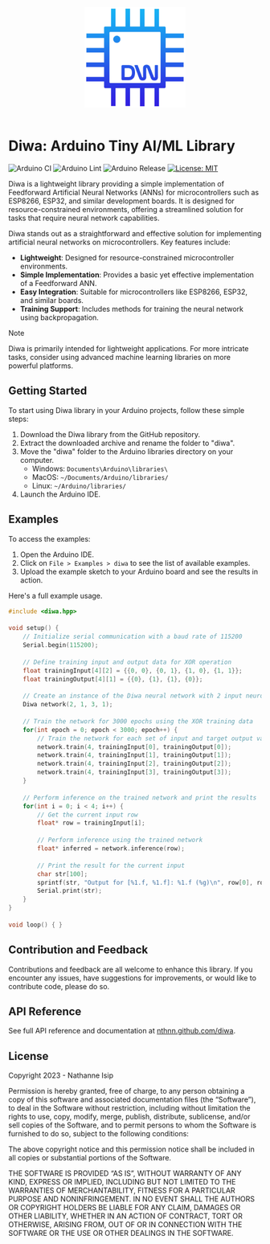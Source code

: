 <p align="center">
    <img src="https://github.com/nthnn/diwa/blob/main/logo.png" width="200" />
    <br/><br/>
    <h1>Diwa: Arduino Tiny AI/ML Library</h1>
</p>

![Arduino CI](https://github.com/nthnn/diwa/actions/workflows/arduino_ci.yml/badge.svg) ![Arduino Lint](https://github.com/nthnn/diwa/actions/workflows/arduino_lint.yml/badge.svg)
![Arduino Release](https://img.shields.io/badge/Library%20Manager-v0.0.1-red?logo=Arduino)
[![License: MIT](https://img.shields.io/badge/License-MIT-yellow.svg)](https://github.com/nthnn/diwa/blob/main/LICENSE)

Diwa is a lightweight library providing a simple implementation of Feedforward Artificial Neural Networks (ANNs) for microcontrollers such as ESP8266, ESP32, and similar development boards. It is designed for resource-constrained environments, offering a streamlined solution for tasks that require neural network capabilities.

Diwa stands out as a straightforward and effective solution for implementing artificial neural networks on microcontrollers. Key features include:

- **Lightweight**: Designed for resource-constrained microcontroller environments.
- **Simple Implementation**: Provides a basic yet effective implementation of a Feedforward ANN.
- **Easy Integration**: Suitable for microcontrollers like ESP8266, ESP32, and similar boards.
- **Training Support**: Includes methods for training the neural network using backpropagation.

> [!NOTE]
> Diwa is primarily intended for lightweight applications. For more intricate tasks, consider using advanced machine learning libraries on more powerful platforms.

## Getting Started

To start using Diwa library in your Arduino projects, follow these simple steps:

1. Download the Diwa library from the GitHub repository.
2. Extract the downloaded archive and rename the folder to "diwa".
3. Move the "diwa" folder to the Arduino libraries directory on your computer.
    - Windows: `Documents\Arduino\libraries\`
    - MacOS: `~/Documents/Arduino/libraries/`
    - Linux: `~/Arduino/libraries/`
4. Launch the Arduino IDE.

## Examples

To access the examples:

1. Open the Arduino IDE.
2. Click on `File > Examples > diwa` to see the list of available examples.
3. Upload the example sketch to your Arduino board and see the results in action.

Here's a full example usage.
```cpp
#include <diwa.hpp>

void setup() {
    // Initialize serial communication with a baud rate of 115200
    Serial.begin(115200);

    // Define training input and output data for XOR operation
    float trainingInput[4][2] = {{0, 0}, {0, 1}, {1, 0}, {1, 1}};
    float trainingOutput[4][1] = {{0}, {1}, {1}, {0}};

    // Create an instance of the Diwa neural network with 2 input neurons, 1 hidden layer with 3 neurons, and 1 output neuron
    Diwa network(2, 1, 3, 1);

    // Train the network for 3000 epochs using the XOR training data
    for(int epoch = 0; epoch < 3000; epoch++) {
        // Train the network for each set of input and target output values
        network.train(4, trainingInput[0], trainingOutput[0]);
        network.train(4, trainingInput[1], trainingOutput[1]);
        network.train(4, trainingInput[2], trainingOutput[2]);
        network.train(4, trainingInput[3], trainingOutput[3]);
    }

    // Perform inference on the trained network and print the results
    for(int i = 0; i < 4; i++) {
        // Get the current input row
        float* row = trainingInput[i];

        // Perform inference using the trained network
        float* inferred = network.inference(row);

        // Print the result for the current input
        char str[100];
        sprintf(str, "Output for [%1.f, %1.f]: %1.f (%g)\n", row[0], row[1], inferred[0], inferred[0]);
        Serial.print(str);
    }
}

void loop() { }
```

## Contribution and Feedback

Contributions and feedback are all welcome to enhance this library. If you encounter any issues, have suggestions for improvements, or would like to contribute code, please do so.

## API Reference

See full API reference and documentation at [nthnn.github.com/diwa](https://nthnn.github.com/diwa).

## License

Copyright 2023 - Nathanne Isip

Permission is hereby granted, free of charge, to any person obtaining a copy of this software and associated documentation files (the “Software”), to deal in the Software without restriction, including without limitation the rights to use, copy, modify, merge, publish, distribute, sublicense, and/or sell copies of the Software, and to permit persons to whom the Software is furnished to do so, subject to the following conditions:

The above copyright notice and this permission notice shall be included in all copies or substantial portions of the Software.

THE SOFTWARE IS PROVIDED “AS IS”, WITHOUT WARRANTY OF ANY KIND, EXPRESS OR IMPLIED, INCLUDING BUT NOT LIMITED TO THE WARRANTIES OF MERCHANTABILITY, FITNESS FOR A PARTICULAR PURPOSE AND NONINFRINGEMENT. IN NO EVENT SHALL THE AUTHORS OR COPYRIGHT HOLDERS BE LIABLE FOR ANY CLAIM, DAMAGES OR OTHER LIABILITY, WHETHER IN AN ACTION OF CONTRACT, TORT OR OTHERWISE, ARISING FROM, OUT OF OR IN CONNECTION WITH THE SOFTWARE OR THE USE OR OTHER DEALINGS IN THE SOFTWARE.